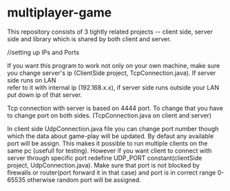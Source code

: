multiplayer-game
================
This repository consists of 3 tightly related projects -- client side, server side and library 
which is shared by both client and server. 


//setting up IPs and Ports

If you want this program to work not only on your own machine, make sure you change 
server's ip (ClientSide project, TcpConnection.java). If server side runs on LAN  
refer to it with internal ip (192.168.x.x), if server side runs outside your LAN
put down ip of that server. 

Tcp connection with server is based on 4444 port. To change that you have to change port on both
sides. (TcpConnection.java on client and server)

In client side UdpConnection.java file you can change port number though which the data about game-play will be 
updated. By defaut any available port will be assign. This makes it possible
to run multiple clients on the same pc (usefull for testing). However if you 
want client to connect with server through specific port redefine UDP_PORT 
constant(clientSide project, UdpConnection.java). Make sure that port is not 
blocked by firewalls or router(port forward it in that case) and port is
in correct range 0-65535 otherwise random port will be assigned.


